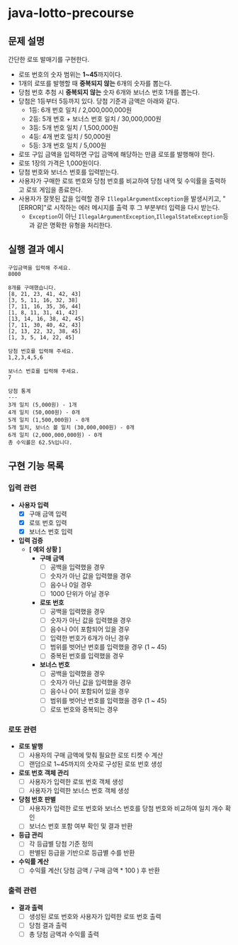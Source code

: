 # java-lotto-precourse

## 문제 설명
간단한 로또 발매기를 구현한다.

- 로또 번호의 숫자 범위는 **1~45**까지이다.
- 1개의 로또를 발행할 때 **중복되지 않는** 6개의 숫자를 뽑는다.
- 당첨 번호 추첨 시 **중복되지 않는** 숫자 6개와 보너스 번호 1개를 뽑는다.
- 당첨은 1등부터 5등까지 있다. 당첨 기준과 금액은 아래와 같다.
    - 1등: 6개 번호 일치 / 2,000,000,000원
    - 2등: 5개 번호 + 보너스 번호 일치 / 30,000,000원
    - 3등: 5개 번호 일치 / 1,500,000원
    - 4등: 4개 번호 일치 / 50,000원
    - 5등: 3개 번호 일치 / 5,000원
- 로또 구입 금액을 입력하면 구입 금액에 해당하는 만큼 로또를 발행해야 한다.
- 로또 1장의 가격은 1,000원이다.
- 당첨 번호와 보너스 번호를 입력받는다.
- 사용자가 구매한 로또 번호와 당첨 번호를 비교하여 당첨 내역 및 수익률을 출력하고 로또 게임을 종료한다.
- 사용자가 잘못된 값을 입력할 경우 `IllegalArgumentException`을 발생시키고, "[ERROR]"로 시작하는 에러 메시지를 출력 후 그 부분부터 입력을 다시 받는다.
    - `Exception`이 아닌 `IllegalArgumentException`,`IllegalStateException`등과 같은 명확한 유형을 처리한다.

## 실행 결과 예시
```text
구입금액을 입력해 주세요.
8000

8개를 구매했습니다.
[8, 21, 23, 41, 42, 43]
[3, 5, 11, 16, 32, 38]
[7, 11, 16, 35, 36, 44]
[1, 8, 11, 31, 41, 42]
[13, 14, 16, 38, 42, 45]
[7, 11, 30, 40, 42, 43]
[2, 13, 22, 32, 38, 45]
[1, 3, 5, 14, 22, 45]

당첨 번호를 입력해 주세요.
1,2,3,4,5,6

보너스 번호를 입력해 주세요.
7

당첨 통계
---
3개 일치 (5,000원) - 1개
4개 일치 (50,000원) - 0개
5개 일치 (1,500,000원) - 0개
5개 일치, 보너스 볼 일치 (30,000,000원) - 0개
6개 일치 (2,000,000,000원) - 0개
총 수익률은 62.5%입니다.

```

## 구현 기능 목록

### 입력 관련

- **사용자 입력**
  - [x] 구매 금액 입력
  - [x] 로또 번호 입력
  - [x] 보너스 번호 입력

- **입력 검증**
  - **[ 예외 상황 ]**
    - **구매 금액**
      - [ ] 공백을 입력했을 경우
      - [ ] 숫자가 아닌 값을 입력했을 경우
      - [ ] 음수나 0일 경우
      - [ ] 1000 단위가 아닐 경우
    - **로또 번호**
      - [ ] 공백을 입력했을 경우
      - [ ] 숫자가 아닌 값을 입력했을 경우
      - [ ] 음수나 0이 포함되어 있을 경우
      - [ ] 입력한 번호가 6개가 아닌 경우
      - [ ] 범위를 벗어난 번호를 입력했을 경우 (1 ~ 45)
      - [ ] 중복된 번호를 입력했을 경우
    - **보너스 번호** 
      - [ ] 공백을 입력했을 경우
      - [ ] 숫자가 아닌 값을 입력했을 경우
      - [ ] 음수나 0이 포함되어 있을 경우
      - [ ] 범위를 벗어난 번호를 입력했을 경우 (1 ~ 45)
      - [ ] 로또 번호와 중복되는 경우

### 로또 관련

- **로또 발행**
  - [ ] 사용자의 구매 금액에 맞춰 필요한 로또 티켓 수 계산
  - [ ] 랜덤으로 1~45까지의 숫자로 구성된 로또 번호 생성

- **로또 번호 객체 관리**
  - [ ] 사용자가 입력한 로또 번호 객체 생성
  - [ ] 사용자가 입력한 보너스 번호 객체 생성

- **당첨 번호 판별**
  - [ ] 사용자가 입력한 로또 번호와 보너스 번호를 당첨 번호와 비교하여 일치 개수 확인
  - [ ] 보너스 번호 포함 여부 확인 및 결과 반환

- **등급 관리**
  - [ ] 각 등급별 당첨 기준 정의
  - [ ] 판별된 등급을 기반으로 등급별 수를 반환

- **수익률 계산**
  - [ ] 수익률 계산( 당첨 금액 / 구매 금액 * 100 ) 후 반환

### 출력 관련

- **결과 출력**
  - [ ] 생성된 로또 번호와 사용자가 입력한 로또 번호 출력
  - [ ] 당첨 결과 출력
  - [ ] 총 당첨 금액과 수익률 출력

